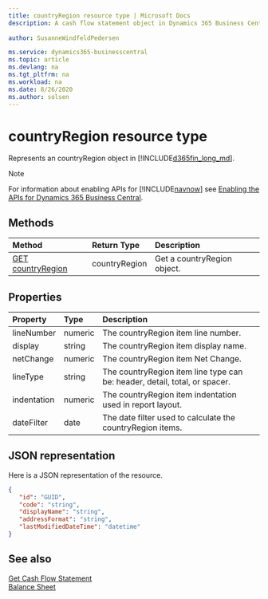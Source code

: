 ```yaml
---
title: countryRegion resource type | Microsoft Docs
description: A cash flow statement object in Dynamics 365 Business Central.
 
author: SusanneWindfeldPedersen

ms.service: dynamics365-businesscentral
ms.topic: article
ms.devlang: na
ms.tgt_pltfrm: na
ms.workload: na
ms.date: 8/26/2020
ms.author: solsen
---
```


# countryRegion resource type
Represents an countryRegion object in [!INCLUDE[d365fin_long_md](../../includes/d365fin_long_md.md)].

> [!NOTE]  
> For information about enabling APIs for [!INCLUDE[navnow](../../includes/navnow_md.md)] see [Enabling the APIs for Dynamics 365 Business Central](../enabling-apis-for-dynamics-nav.md).

## Methods

| Method       | Return Type  |Description|
|:-------------|:-------------|:----------|
|[GET countryRegion](../api/dynamics_cashflowstatement_get.md)|countryRegion|Get a countryRegion object.|

## Properties

| Property     | Type   |Description                              |
|:-------------|:-------|:----------------------------------------|
|lineNumber    |numeric |The countryRegion item line number.  |
|display       |string  |The countryRegion item display name. |
|netChange     |numeric |The countryRegion item Net Change.   |
|lineType      |string  |The countryRegion item line type can be: header, detail, total, or spacer.|
|indentation   |numeric |The countryRegion item indentation used in report layout.|
|dateFilter    |date    |The date filter used to calculate the countryRegion items.|


## JSON representation

Here is a JSON representation of the resource.


```json
{
   "id": "GUID",
   "code": "string",
   "displayName": "string",
   "addressFormat": "string",
   "lastModifiedDateTime": "datetime"
}
```
## See also
  
[Get Cash Flow Statement](../api/dynamics_cashflowstatement_get.md)  
[Balance Sheet](dynamics_balancesheet.md)  

